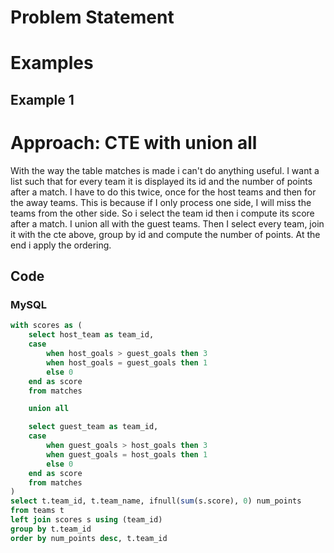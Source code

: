 # Problem Statement

# Examples
## Example 1

# Approach: CTE with union all
With the way the table matches is made i can't do anything useful.
I want a list such that for every team it is displayed its id and the number of points after a match.
I have to do this twice, once for the host teams and then for the away teams. This is because if I only process one side, I will miss the teams from the other side.
So i select the team id then i compute its score after a match. I union all with the guest teams. 
Then I select every team, join it with the cte above, group by id and compute the number of points. At the end i apply the ordering.
## Code
### MySQL
```sql
with scores as (
    select host_team as team_id, 
    case 
        when host_goals > guest_goals then 3
        when host_goals = guest_goals then 1
        else 0
    end as score
    from matches

    union all

    select guest_team as team_id,
    case
        when guest_goals > host_goals then 3
        when guest_goals = host_goals then 1
        else 0
    end as score
    from matches
)
select t.team_id, t.team_name, ifnull(sum(s.score), 0) num_points
from teams t
left join scores s using (team_id)
group by t.team_id
order by num_points desc, t.team_id
```
